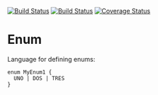 <!-- (c) https://github.com/MontiCore/monticore -->
[![Build Status](https://travis-ci.org/EmbeddedMontiArc/Enum.svg?branch=master)](https://travis-ci.org/EmbeddedMontiArc/Enum)
[![Build Status](https://circleci.com/gh/EmbeddedMontiArc/Enum/tree/master.svg?style=shield&circle-token=:circle-token)](https://circleci.com/gh/EmbeddedMontiArc/Enum/tree/master)
[![Coverage Status](https://coveralls.io/repos/github/EmbeddedMontiArc/Enum/badge.svg?branch=master)](https://coveralls.io/github/EmbeddedMontiArc/Enum?branch=master)

# Enum
Language for defining enums:
```
enum MyEnum1 {
  UNO | DOS | TRES
}
```
